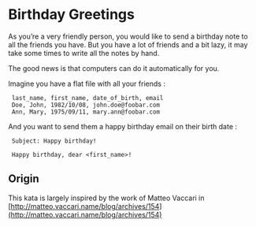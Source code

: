 Birthday Greetings
==================

As you’re a very friendly person, you would like to send a birthday note to all the friends you have. But you have a lot of friends and a bit lazy, it may take some times to write all the notes by hand.

The good news is that computers can do it automatically for you.

Imagine you have a flat file with all your friends :

     last_name, first_name, date_of_birth, email
     Doe, John, 1982/10/08, john.doe@foobar.com
     Ann, Mary, 1975/09/11, mary.ann@foobar.com
    

And you want to send them a happy birthday email on their birth date :

     Subject: Happy birthday!
    
     Happy birthday, dear <first_name>!
    

Origin
------

This kata is largely inspired by the work of Matteo Vaccari in [http://matteo.vaccari.name/blog/archives/154](http://matteo.vaccari.name/blog/archives/154)
